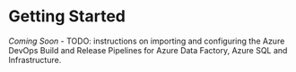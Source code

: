 # Getting Started 
*Coming Soon* - TODO: instructions on importing and configuring the Azure DevOps Build and Release Pipelines for Azure Data Factory, Azure SQL and Infrastructure.

